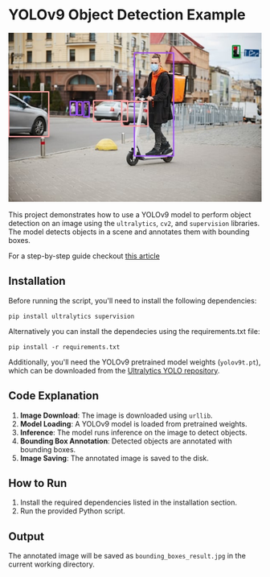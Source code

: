# YOLOv9 Object Detection Example
![Inference Image](https://github.com/Brianhulela/yolov9_object_detection/blob/main/bounding_boxes_result.jpg)

This project demonstrates how to use a YOLOv9 model to perform object detection on an image using the `ultralytics`, `cv2`, and `supervision` libraries. The model detects objects in a scene and annotates them with bounding boxes.

For a step-by-step guide checkout [this article](https://hulela.co.za/run-yolov9-object-detection-model-locally-43c23c7078b4)

## Installation

Before running the script, you'll need to install the following dependencies:

```
pip install ultralytics supervision
```
Alternatively you can install the dependecies using the requirements.txt file:

```
pip install -r requirements.txt
```

Additionally, you'll need the YOLOv9 pretrained model weights (`yolov9t.pt`), which can be downloaded from the [Ultralytics YOLO repository]([https://github.com/ultralytics/yolov5/releases](https://docs.ultralytics.com/models/yolov9/)).

## Code Explanation

1. **Image Download**: The image is downloaded using `urllib`.
2. **Model Loading**: A YOLOv9 model is loaded from pretrained weights.
3. **Inference**: The model runs inference on the image to detect objects.
4. **Bounding Box Annotation**: Detected objects are annotated with bounding boxes.
5. **Image Saving**: The annotated image is saved to the disk.

## How to Run

1. Install the required dependencies listed in the installation section.
3. Run the provided Python script.

## Output

The annotated image will be saved as `bounding_boxes_result.jpg` in the current working directory.
